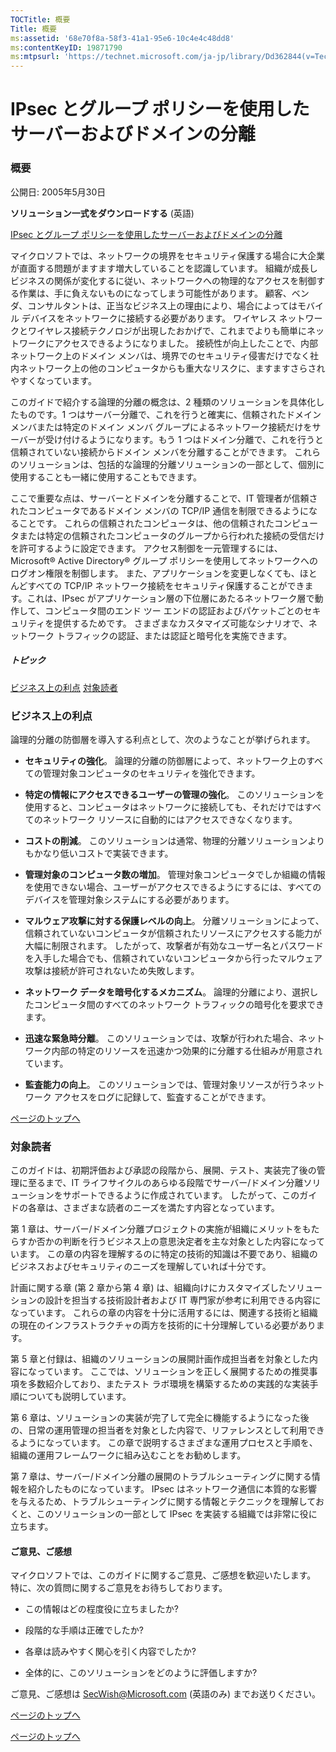 ```yaml
---
TOCTitle: 概要
Title: 概要
ms:assetid: '68e70f8a-58f3-41a1-95e6-10c4e4c48dd8'
ms:contentKeyID: 19871790
ms:mtpsurl: 'https://technet.microsoft.com/ja-jp/library/Dd362844(v=TechNet.10)'
---
```


IPsec とグループ ポリシーを使用したサーバーおよびドメインの分離
===============================================================

### 概要

公開日: 2005年5月30日

**ソリューション一式をダウンロードする** (英語)

[IPsec とグループ ポリシーを使用したサーバーおよびドメインの分離](http://go.microsoft.com/fwlink/?linkid=33947)

マイクロソフトでは、ネットワークの境界をセキュリティ保護する場合に大企業が直面する問題がますます増大していることを認識しています。 組織が成長しビジネスの関係が変化するに従い、ネットワークへの物理的なアクセスを制御する作業は、手に負えないものになってしまう可能性があります。 顧客、ベンダ、コンサルタントは、正当なビジネス上の理由により、場合によってはモバイル デバイスをネットワークに接続する必要があります。 ワイヤレス ネットワークとワイヤレス接続テクノロジが出現したおかげで、これまでよりも簡単にネットワークにアクセスできるようになりました。 接続性が向上したことで、内部ネットワーク上のドメイン メンバは、境界でのセキュリティ侵害だけでなく社内ネットワーク上の他のコンピュータからも重大なリスクに、ますますさらされやすくなっています。

このガイドで紹介する論理的分離の概念は、2 種類のソリューションを具体化したものです。1 つはサーバー分離で、これを行うと確実に、信頼されたドメイン メンバまたは特定のドメイン メンバ グループによるネットワーク接続だけをサーバーが受け付けるようになります。もう 1 つはドメイン分離で、これを行うと信頼されていない接続からドメイン メンバを分離することができます。 これらのソリューションは、包括的な論理的分離ソリューションの一部として、個別に使用することも一緒に使用することもできます。

ここで重要な点は、サーバーとドメインを分離することで、IT 管理者が信頼されたコンピュータであるドメイン メンバの TCP/IP 通信を制限できるようになることです。 これらの信頼されたコンピュータは、他の信頼されたコンピュータまたは特定の信頼されたコンピュータのグループから行われた接続の受信だけを許可するように設定できます。 アクセス制御を一元管理するには、Microsoft® Active Directory® グループ ポリシーを使用してネットワークへのログオン権限を制御します。 また、アプリケーションを変更しなくても、ほとんどすべての TCP/IP ネットワーク接続をセキュリティ保護することができます。これは、IPsec がアプリケーション層の下位層にあたるネットワーク層で動作して、コンピュータ間のエンド ツー エンドの認証およびパケットごとのセキュリティを提供するためです。 さまざまなカスタマイズ可能なシナリオで、ネットワーク トラフィックの認証、または認証と暗号化を実施できます。

##### トピック

[](#ebaa)[ビジネス上の利点](#ebaa)
[](#eaaa)[対象読者](#eaaa)

### ビジネス上の利点

論理的分離の防御層を導入する利点として、次のようなことが挙げられます。

-   **セキュリティの強化**。 論理的分離の防御層によって、ネットワーク上のすべての管理対象コンピュータのセキュリティを強化できます。

-   **特定の情報にアクセスできるユーザーの管理の強化**。 このソリューションを使用すると、コンピュータはネットワークに接続しても、それだけではすべてのネットワーク リソースに自動的にはアクセスできなくなります。

-   **コストの削減**。 このソリューションは通常、物理的分離ソリューションよりもかなり低いコストで実装できます。

-   **管理対象のコンピュータ数の増加**。 管理対象コンピュータでしか組織の情報を使用できない場合、ユーザーがアクセスできるようにするには、すべてのデバイスを管理対象システムにする必要があります。

-   **マルウェア攻撃に対する保護レベルの向上**。 分離ソリューションによって、信頼されていないコンピュータが信頼されたリソースにアクセスする能力が大幅に制限されます。 したがって、攻撃者が有効なユーザー名とパスワードを入手した場合でも、信頼されていないコンピュータから行ったマルウェア攻撃は接続が許可されないため失敗します。

-   **ネットワーク データを暗号化するメカニズム**。 論理的分離により、選択したコンピュータ間のすべてのネットワーク トラフィックの暗号化を要求できます。

-   **迅速な緊急時分離**。 このソリューションでは、攻撃が行われた場合、ネットワーク内部の特定のリソースを迅速かつ効果的に分離する仕組みが用意されています。

-   **監査能力の向上**。 このソリューションでは、管理対象リソースが行うネットワーク アクセスをログに記録して、監査することができます。

[](#mainsection)[ページのトップへ](#mainsection)

### 対象読者

このガイドは、初期評価および承認の段階から、展開、テスト、実装完了後の管理に至るまで、IT ライフサイクルのあらゆる段階でサーバー/ドメイン分離ソリューションをサポートできるように作成されています。 したがって、このガイドの各章は、さまざまな読者のニーズを満たす内容となっています。

第 1 章は、サーバー/ドメイン分離プロジェクトの実施が組織にメリットをもたらすか否かの判断を行うビジネス上の意思決定者を主な対象とした内容になっています。 この章の内容を理解するのに特定の技術的知識は不要であり、組織のビジネスおよびセキュリティのニーズを理解していれば十分です。

計画に関する章 (第 2 章から第 4 章) は、組織向けにカスタマイズしたソリューションの設計を担当する技術設計者および IT 専門家が参考に利用できる内容になっています。 これらの章の内容を十分に活用するには、関連する技術と組織の現在のインフラストラクチャの両方を技術的に十分理解している必要があります。

第 5 章と付録は、組織のソリューションの展開計画作成担当者を対象とした内容になっています。 ここでは、ソリューションを正しく展開するための推奨事項を多数紹介しており、またテスト ラボ環境を構築するための実践的な実装手順についても説明しています。

第 6 章は、ソリューションの実装が完了して完全に機能するようになった後の、日常の運用管理の担当者を対象とした内容で、リファレンスとして利用できるようになっています。 この章で説明するさまざまな運用プロセスと手順を、組織の運用フレームワークに組み込むことをお勧めします。

第 7 章は、サーバー/ドメイン分離の展開のトラブルシューティングに関する情報を紹介したものになっています。 IPsec はネットワーク通信に本質的な影響を与えるため、トラブルシューティングに関する情報とテクニックを理解しておくと、このソリューションの一部として IPsec を実装する組織では非常に役に立ちます。

#### ご意見、ご感想

マイクロソフトでは、このガイドに関するご意見、ご感想を歓迎いたします。 特に、次の質問に関するご意見をお待ちしております。

-   この情報はどの程度役に立ちましたか?

-   段階的な手順は正確でしたか?

-   各章は読みやすく関心を引く内容でしたか?

-   全体的に、このソリューションをどのように評価しますか?

ご意見、ご感想は [SecWish@Microsoft.com](mailto:secwish@microsoft.com?subject=feedback%20re:%20microsoft%20solution%20for%20secure%20wireless%20lans) (英語のみ) までお送りください。

[](#mainsection)[ページのトップへ](#mainsection)

[](#mainsection)[ページのトップへ](#mainsection)
